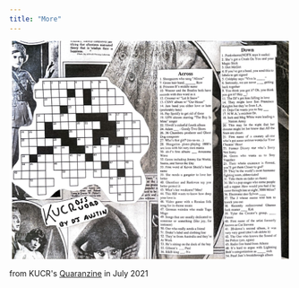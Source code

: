 ```yaml
---
title: "More"
---
```


[![crossword puzzle in the style of a zine, photocopied with old timey magazine clippings in the background](qrb_crossword_higherquality.jpg)](qrb_crossword_higherquality.pdf)

from KUCR's [Quaranzine](https://www.flipsnack.com/KUCR883/kucr-quaranzine-2021-perserverance.html) in July 2021
